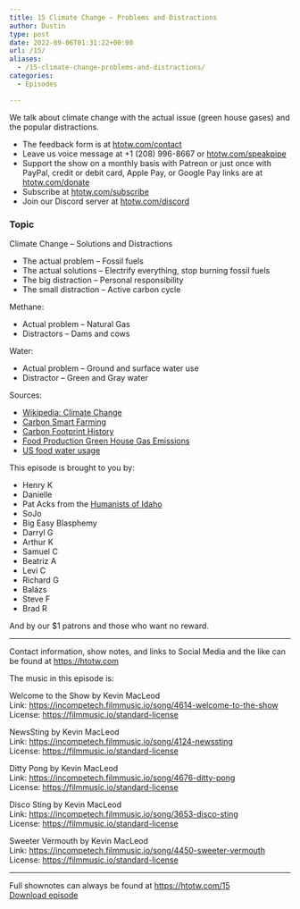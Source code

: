 ```yaml
---
title: 15 Climate Change – Problems and Distractions
author: Dustin
type: post
date: 2022-09-06T01:31:22+00:00
url: /15/
aliases:
  - /15-climate-change-problems-and-distractions/
categories:
  - Episodes

---
```

<div id="buzzsprout-player-11266674"></div><script src="https://www.buzzsprout.com/1983601/11266674-15-climate-change-problems-and-distractions.js?container_id=buzzsprout-player-11266674&player=small" type="text/javascript" charset="utf-8"></script>

  
We talk about climate change with the actual issue (green house gases) and the popular distractions.

<!--more-->

 * The feedback form is at [htotw.com/contact][1]
 * Leave us voice message at +1 (208) 996-8667 or [htotw.com/speakpipe][2]
 * Support the show on a monthly basis with Patreon or just once with PayPal, credit or debit card, Apple Pay, or Google Pay links are at [htotw.com/donate][3]
 * Subscribe at [htotw.com/subscribe][4]
 * Join our Discord server at [htotw.com/discord][5]

### Topic

Climate Change &#8211; Solutions and Distractions

  * The actual problem &#8211; Fossil fuels
  * The actual solutions &#8211; Electrify everything, stop burning fossil fuels
  * The big distraction &#8211; Personal responsibility
  * The small distraction &#8211; Active carbon cycle

Methane:  
* Actual problem &#8211; Natural Gas  
* Distractors &#8211; Dams and cows

Water:  
* Actual problem &#8211; Ground and surface water use  
* Distractor &#8211; Green and Gray water

Sources:

- [Wikipedia: Climate Change][6]  
- [Carbon Smart Farming][7]  
- [Carbon Footprint History][8]  
- [Food Production Green House Gas Emissions][9]  
- [US food water usage][10]

This episode is brought to you by:

  * Henry K
  * Danielle
  * Pat Acks from the [Humanists of Idaho][11]
  * SoJo
  * Big Easy Blasphemy
  * Darryl G
  * Arthur K
  * Samuel C
  * Beatriz A
  * Levi C
  * Richard G
  * Balázs
  * Steve F
  * Brad R

And by our $1 patrons and those who want no reward.

* * *

Contact information, show notes, and links to Social Media and the like can be found at <https://htotw.com>

The music in this episode is:

Welcome to the Show by Kevin MacLeod  
Link: https://incompetech.filmmusic.io/song/4614-welcome-to-the-show  
License: https://filmmusic.io/standard-license

NewsSting by Kevin MacLeod  
Link: https://incompetech.filmmusic.io/song/4124-newssting  
License: https://filmmusic.io/standard-license

Ditty Pong by Kevin MacLeod  
Link: https://incompetech.filmmusic.io/song/4676-ditty-pong  
License: https://filmmusic.io/standard-license

Disco Sting by Kevin MacLeod  
Link: https://incompetech.filmmusic.io/song/3653-disco-sting  
License: https://filmmusic.io/standard-license

Sweeter Vermouth by Kevin MacLeod  
Link: https://incompetech.filmmusic.io/song/4450-sweeter-vermouth  
License: https://filmmusic.io/standard-license

* * *

Full shownotes can always be found at <https://htotw.com/15>  
[Download episode][12]

 [1]: https://htotw.com/contact
 [2]: https://htotw.com/speakpike
 [3]: https://htotw.com/donate
 [4]: https://htotw.com/subscribe
 [5]: https://htotw.com/discord
 [6]: https://en.wikipedia.org/wiki/Carbon_farming
 [7]: https://en.wikipedia.org/wiki/Climate-smart_agriculture
 [8]: https://mashable.com/feature/carbon-footprint-pr-campaign-sham
 [9]: https://ourworldindata.org/food-ghg-emissions
 [10]: https://www.ers.usda.gov/amber-waves/2021/august/us-food-related-water-use-varies-by-food-category-supply-chain-stage-and-dietary-pattern/
 [11]: https://www.humanistsofidaho.org/
 [12]: https://www.buzzsprout.com/1983601/11266674-15-climate-change-problems-and-distractions.mp3?download=true